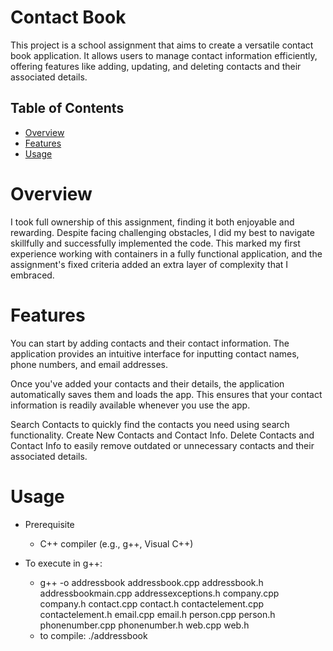 # Contact Book
This project is a school assignment that aims to create a versatile contact book application. It allows users to manage contact information efficiently, offering features like adding, updating, and deleting contacts and their associated details.


## Table of Contents
- [Overview](#overview)
- [Features](#features)
- [Usage](#usage)

# Overview
I took full ownership of this assignment, finding it both enjoyable and rewarding. Despite facing challenging obstacles, I did my best to navigate skillfully and successfully implemented the code. This marked my first experience working with containers in a fully functional application, and the assignment's fixed criteria added an extra layer of complexity that I embraced.


# Features
You can start by adding contacts and their contact information. The application provides an intuitive interface for inputting contact names, phone numbers, and email addresses.

Once you've added your contacts and their details, the application automatically saves them and loads the app. This ensures that your contact information is readily available whenever you use the app.

Search Contacts to quickly find the contacts you need using search functionality.
Create New Contacts and Contact Info.
Delete Contacts and Contact Info to easily remove outdated or unnecessary contacts and their associated details.

# Usage

 - Prerequisite
    - C++ compiler (e.g., g++, Visual C++)

 - To execute in g++: 
   - g++ -o addressbook addressbook.cpp addressbook.h addressbookmain.cpp addressexceptions.h company.cpp company.h contact.cpp contact.h contactelement.cpp contactelement.h email.cpp email.h person.cpp person.h 
           phonenumber.cpp phonenumber.h web.cpp web.h 
   - to compile: ./addressbook

